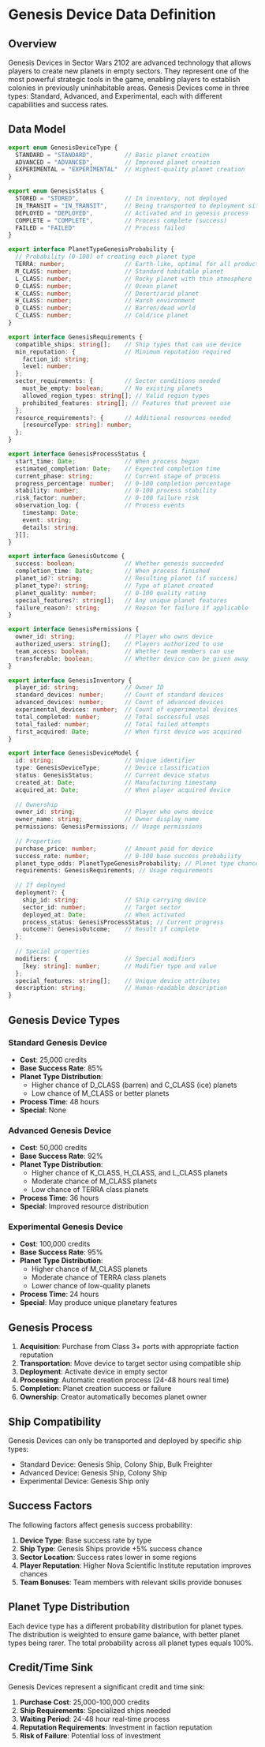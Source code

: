 # Genesis Device Data Definition

## Overview

Genesis Devices in Sector Wars 2102 are advanced technology that allows players to create new planets in empty sectors. They represent one of the most powerful strategic tools in the game, enabling players to establish colonies in previously uninhabitable areas. Genesis Devices come in three types: Standard, Advanced, and Experimental, each with different capabilities and success rates.

## Data Model

```typescript
export enum GenesisDeviceType {
  STANDARD = "STANDARD",         // Basic planet creation
  ADVANCED = "ADVANCED",         // Improved planet creation
  EXPERIMENTAL = "EXPERIMENTAL"  // Highest-quality planet creation
}

export enum GenesisStatus {
  STORED = "STORED",             // In inventory, not deployed
  IN_TRANSIT = "IN_TRANSIT",     // Being transported to deployment site
  DEPLOYED = "DEPLOYED",         // Activated and in genesis process
  COMPLETE = "COMPLETE",         // Process complete (success)
  FAILED = "FAILED"              // Process failed
}

export interface PlanetTypeGenesisProbability {
  // Probability (0-100) of creating each planet type
  TERRA: number;                 // Earth-like, optimal for all production
  M_CLASS: number;               // Standard habitable planet
  L_CLASS: number;               // Rocky planet with thin atmosphere
  O_CLASS: number;               // Ocean planet
  K_CLASS: number;               // Desert/arid planet
  H_CLASS: number;               // Harsh environment
  D_CLASS: number;               // Barren/dead world
  C_CLASS: number;               // Cold/ice planet
}

export interface GenesisRequirements {
  compatible_ships: string[];    // Ship types that can use device
  min_reputation: {              // Minimum reputation required
    faction_id: string;
    level: number;
  };
  sector_requirements: {         // Sector conditions needed
    must_be_empty: boolean;      // No existing planets
    allowed_region_types: string[]; // Valid region types
    prohibited_features: string[]; // Features that prevent use
  };
  resource_requirements?: {      // Additional resources needed
    [resourceType: string]: number;
  };
}

export interface GenesisProcessStatus {
  start_time: Date;              // When process began
  estimated_completion: Date;    // Expected completion time
  current_phase: string;         // Current stage of process
  progress_percentage: number;   // 0-100 completion percentage
  stability: number;             // 0-100 process stability
  risk_factor: number;           // 0-100 failure risk
  observation_log: {             // Process events
    timestamp: Date;
    event: string;
    details: string;
  }[];
}

export interface GenesisOutcome {
  success: boolean;              // Whether genesis succeeded
  completion_time: Date;         // When process finished
  planet_id?: string;            // Resulting planet (if success)
  planet_type?: string;          // Type of planet created
  planet_quality: number;        // 0-100 quality rating
  special_features?: string[];   // Any unique planet features
  failure_reason?: string;       // Reason for failure if applicable
}

export interface GenesisPermissions {
  owner_id: string;              // Player who owns device
  authorized_users: string[];    // Players authorized to use
  team_access: boolean;          // Whether team members can use
  transferable: boolean;         // Whether device can be given away
}

export interface GenesisInventory {
  player_id: string;             // Owner ID
  standard_devices: number;      // Count of standard devices
  advanced_devices: number;      // Count of advanced devices
  experimental_devices: number;  // Count of experimental devices
  total_completed: number;       // Total successful uses
  total_failed: number;          // Total failed attempts
  first_acquired: Date;          // When first device was acquired
}

export interface GenesisDeviceModel {
  id: string;                    // Unique identifier
  type: GenesisDeviceType;       // Device classification
  status: GenesisStatus;         // Current device status
  created_at: Date;              // Manufacturing timestamp
  acquired_at: Date;             // When player acquired device
  
  // Ownership
  owner_id: string;              // Player who owns device
  owner_name: string;            // Owner display name
  permissions: GenesisPermissions; // Usage permissions
  
  // Properties
  purchase_price: number;        // Amount paid for device
  success_rate: number;          // 0-100 base success probability
  planet_type_odds: PlanetTypeGenesisProbability; // Planet type chances
  requirements: GenesisRequirements; // Usage requirements
  
  // If deployed
  deployment?: {
    ship_id: string;             // Ship carrying device
    sector_id: number;           // Target sector
    deployed_at: Date;           // When activated
    process_status: GenesisProcessStatus; // Current progress
    outcome?: GenesisOutcome;    // Result if complete
  };
  
  // Special properties
  modifiers: {                   // Special modifiers
    [key: string]: number;       // Modifier type and value
  };
  special_features: string[];    // Unique device attributes
  description: string;           // Human-readable description
}
```

## Genesis Device Types

### Standard Genesis Device
- **Cost**: 25,000 credits
- **Base Success Rate**: 85%
- **Planet Type Distribution**: 
  - Higher chance of D_CLASS (barren) and C_CLASS (ice) planets
  - Low chance of M_CLASS or better planets
- **Process Time**: 48 hours
- **Special**: None

### Advanced Genesis Device
- **Cost**: 50,000 credits
- **Base Success Rate**: 92%
- **Planet Type Distribution**: 
  - Higher chance of K_CLASS, H_CLASS, and L_CLASS planets
  - Moderate chance of M_CLASS planets
  - Low chance of TERRA class planets
- **Process Time**: 36 hours
- **Special**: Improved resource distribution

### Experimental Genesis Device
- **Cost**: 100,000 credits
- **Base Success Rate**: 95%
- **Planet Type Distribution**: 
  - Higher chance of M_CLASS planets
  - Moderate chance of TERRA class planets
  - Lower chance of low-quality planets
- **Process Time**: 24 hours
- **Special**: May produce unique planetary features

## Genesis Process

1. **Acquisition**: Purchase from Class 3+ ports with appropriate faction reputation
2. **Transportation**: Move device to target sector using compatible ship
3. **Deployment**: Activate device in empty sector
4. **Processing**: Automatic creation process (24-48 hours real time)
5. **Completion**: Planet creation success or failure
6. **Ownership**: Creator automatically becomes planet owner

## Ship Compatibility

Genesis Devices can only be transported and deployed by specific ship types:
- Standard Device: Genesis Ship, Colony Ship, Bulk Freighter
- Advanced Device: Genesis Ship, Colony Ship
- Experimental Device: Genesis Ship only

## Success Factors

The following factors affect genesis success probability:
1. **Device Type**: Base success rate by type
2. **Ship Type**: Genesis Ships provide +5% success chance
3. **Sector Location**: Success rates lower in some regions
4. **Player Reputation**: Higher Nova Scientific Institute reputation improves chances
5. **Team Bonuses**: Team members with relevant skills provide bonuses

## Planet Type Distribution

Each device type has a different probability distribution for planet types. The distribution is weighted to ensure game balance, with better planet types being rarer. The total probability across all planet types equals 100%.

## Credit/Time Sink

Genesis Devices represent a significant credit and time sink:
1. **Purchase Cost**: 25,000-100,000 credits
2. **Ship Requirements**: Specialized ships needed
3. **Waiting Period**: 24-48 hour real-time process
4. **Reputation Requirements**: Investment in faction reputation
5. **Risk of Failure**: Potential loss of investment